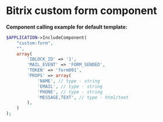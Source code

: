 # Bitrix custom form component

__Component calling example for default template:__
```php
$APPLICATION->IncludeComponent(
	"custom:form",
	"",
	array(
        'IBLOCK_ID' => '1',
        'MAIL_EVENT' => 'FORM_SENDED',
        'TOKEN' => 'form001',
        'PROPS' => array(
            'NAME', // type - string
            'EMAIL', // type - string
            'PHONE', // type - string
            'MESSAGE,TEXT', // type - html/text
        ),
    )
);
```
